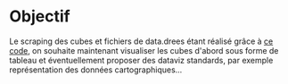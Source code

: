 # Objectif

Le scraping des cubes et fichiers de data.drees étant réalisé grâce à [ce code](https://github.com/phileas-condemine/scraping_datadrees), on souhaite maintenant visualiser les cubes d'abord sous forme de tableau et éventuellement proposer des dataviz standards, par exemple représentation des données cartographiques...

